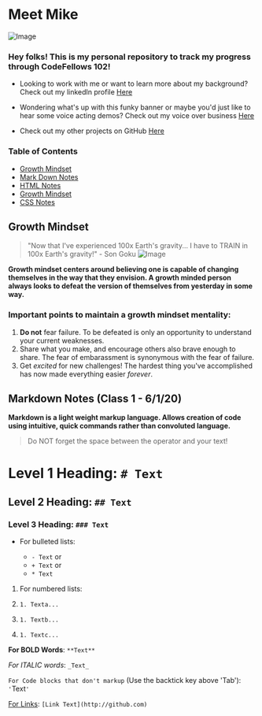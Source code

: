 # Meet Mike
![Image](https://user-images.githubusercontent.com/66289456/83480723-ec7a5300-a450-11ea-92b9-c7cc4506fc14.jpg)
### Hey folks! This is my personal repository to track my progress through CodeFellows 102!

+ Looking to work with me or want to learn more about my background? Check out my linkedIn profile [Here](https://www.linkedin.com/in/michael-greene-b7879774/)

+ Wondering what's up with this funky banner or maybe you'd just like to hear some voice acting demos? Check out my voice over business [Here](https://www.mkgmultimedia.com/mike-greene-voice-over)

+ Check out my other projects on GitHub [Here](https://github.com/micgreene?tab=projects)


### Table of Contents
+ [Growth Mindset](https://micgreene.github.io/learning-journal/)
+ [Mark Down Notes](https://micgreene.github.io/learning-journal/)
+ [HTML Notes](https://micgreene.github.io/learning-journal/)
+ [Growth Mindset](https://micgreene.github.io/learning-journal/)
+ [CSS Notes](https://micgreene.github.io/learning-journal/)


## Growth Mindset
> "Now that I've experienced 100x Earth's gravity... I have to TRAIN in 100x Earth's gravity!" - Son Goku
![Image](https://live.staticflickr.com/6228/6291302238_86e360d89f.jpg)


**Growth mindset centers around believing one is capable of changing themselves in the way that they envision. A growth minded person always looks to defeat the version of themselves from yesterday in some way.**

### Important points to maintain a growth mindset mentality:
1. **Do not** fear failure. To be defeated is only an opportunity to understand your current weaknesses.
1. Share what you make, and encourage others also brave enough to share. The fear of embarassment is synonymous with the fear of failure.
1. Get _excited_ for new challenges! The hardest thing you've accomplished has now made everything easier _forever_.



## Markdown Notes (Class 1 - 6/1/20)
**Markdown is a light weight markup language. Allows creation of code using intuitive, quick commands rather than convoluted language.**

>Do NOT forget the space between the operator and your text!

# Level 1 Heading: `# Text`
## Level 2 Heading: `## Text`
### Level 3 Heading: `### Text`

- For bulleted lists:

  - `- Text` or
  
  + `+ Text` or
  
  * `* Text`
  
1. For numbered lists: 

1. `1. Texta...` 

1. `1. Textb...` 

1. `1. Textc...`

**For BOLD Words**: `**Text**`

_For ITALIC words_: `_Text_`

`For Code blocks that don't markup` (Use the backtick key above 'Tab'): `'`Text`'`


[For Links](https://micgreene.github.io/learning-journal/): `[Link Text](http://github.com)`
